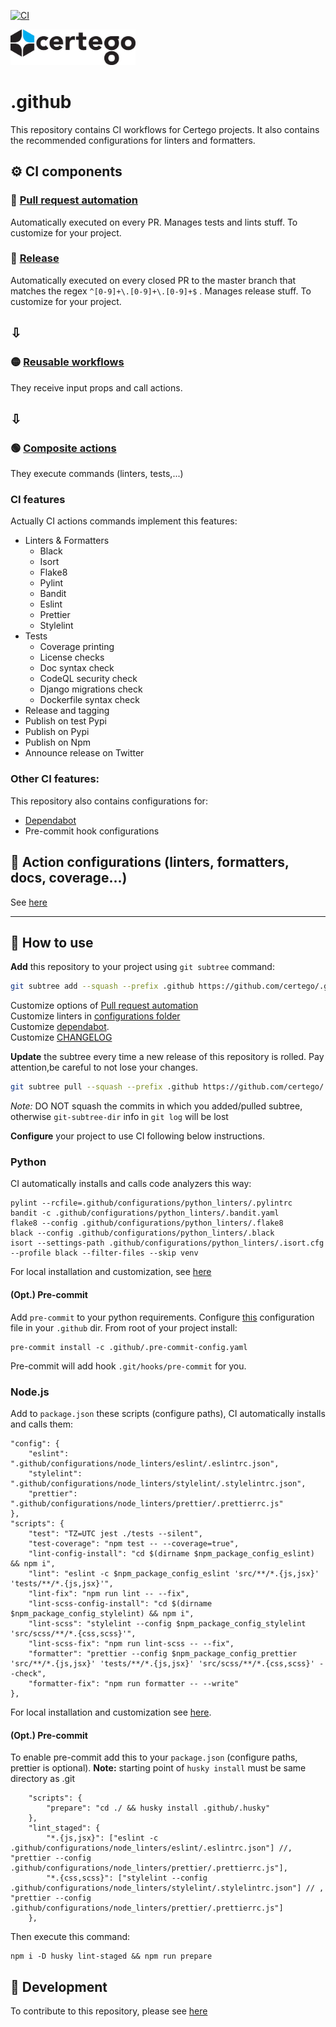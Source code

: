 [![CI](https://github.com/certego/.github/actions/workflows/pull_request_automation.yml/badge.svg)](https://github.com/certego/.github/actions/workflows/pull_request_automation.yml)

<img src="Certego.png" alt="Certego" width="200" />

# .github

This repository contains CI workflows for Certego projects.
It also contains the recommended configurations for linters and formatters.

## ⚙️ CI components
### 🔴 [Pull request automation](workflows/pull_request_automation.yml)
Automatically executed on every PR. Manages tests and lints stuff. To customize for your project.
### 🔴 [Release](workflows/release.yml)
Automatically executed on every closed PR to the master branch that matches the regex `^[0-9]+\.[0-9]+\.[0-9]+$` . Manages release stuff. To customize for your project.
## ⇩
### 🟡 [Reusable workflows](workflows/)
They receive input props and call actions.
## ⇩
### 🟢 [Composite actions](actions/)
They execute commands (linters, tests,...)

### CI features
Actually CI actions commands implement this features:
- Linters & Formatters
  - Black
  - Isort
  - Flake8
  - Pylint
  - Bandit
  - Eslint
  - Prettier
  - Stylelint
- Tests 
  - Coverage printing
  - License checks
  - Doc syntax check
  - CodeQL security check
  - Django migrations check
  - Dockerfile syntax check
- Release and tagging
- Publish on test Pypi
- Publish on Pypi
- Publish on Npm
- Announce release on Twitter

### Other CI features:
This repository also contains configurations for:
- [Dependabot](dependabot.yml)
- Pre-commit hook configurations

## 🧰 Action configurations (linters, formatters, docs, coverage...)
See [here](configurations/)

---

## 📖 How to use
**Add** this repository to your project using `git subtree` command:
```bash
git subtree add --squash --prefix .github https://github.com/certego/.github.git main  && rm -rf .github/.github
```
Customize options of [Pull request automation](workflows/pull_request_automation.yml)  
Customize linters in [configurations folder](configurations/)  
Customize [dependabot](dependabot.yml).  
Customize [CHANGELOG](CHANGELOG.md)  
  
**Update** the subtree every time a new release of this repository is rolled. Pay attention,be careful to not lose your changes.
```bash
git subtree pull --squash --prefix .github https://github.com/certego/.github  main && rm -rf .github/.github
```


*Note:* DO NOT squash the commits in which you added/pulled subtree, otherwise `git-subtree-dir` info in `git log` will be lost
  
**Configure** your project to use CI following below instructions.

### Python
CI automatically installs and calls code analyzers this way:
```
pylint --rcfile=.github/configurations/python_linters/.pylintrc
bandit -c .github/configurations/python_linters/.bandit.yaml
flake8 --config .github/configurations/python_linters/.flake8
black --config .github/configurations/python_linters/.black
isort --settings-path .github/configurations/python_linters/.isort.cfg --profile black --filter-files --skip venv
```
For local installation and customization, see [here](configurations/python_linters/README.md)

#### (Opt.) Pre-commit
Add `pre-commit` to your python requirements.
Configure [this](.pre-commit-config.yaml) configuration file in your `.github` dir.
From root of your project install:
```
pre-commit install -c .github/.pre-commit-config.yaml
```
Pre-commit will add hook `.git/hooks/pre-commit` for you.

### Node.js
Add to `package.json` these scripts (configure paths), CI automatically installs and calls them:
```
"config": {
    "eslint": ".github/configurations/node_linters/eslint/.eslintrc.json",
    "stylelint": ".github/configurations/node_linters/stylelint/.stylelintrc.json",
    "prettier": ".github/configurations/node_linters/prettier/.prettierrc.js"
},
"scripts": {
    "test": "TZ=UTC jest ./tests --silent",
    "test-coverage": "npm test -- --coverage=true",
    "lint-config-install": "cd $(dirname $npm_package_config_eslint) && npm i",
    "lint": "eslint -c $npm_package_config_eslint 'src/**/*.{js,jsx}' 'tests/**/*.{js,jsx}'",
    "lint-fix": "npm run lint -- --fix",
    "lint-scss-config-install": "cd $(dirname $npm_package_config_stylelint) && npm i",
    "lint-scss": "stylelint --config $npm_package_config_stylelint 'src/scss/**/*.{css,scss}'",
    "lint-scss-fix": "npm run lint-scss -- --fix",
    "formatter": "prettier --config $npm_package_config_prettier 'src/**/*.{js,jsx}' 'tests/**/*.{js,jsx}' 'src/scss/**/*.{css,scss}' --check",
    "formatter-fix": "npm run formatter -- --write"
},
```
For local installation and customization see [here](configurations/node_linters/README.md).

#### (Opt.) Pre-commit
To enable pre-commit add this to your `package.json` (configure paths, prettier is optional).
**Note:** starting point of `husky install` must be same directory as .git
```
    "scripts": {
        "prepare": "cd ./ && husky install .github/.husky"
    },
    "lint_staged": {
        "*.{js,jsx}": ["eslint -c .github/configurations/node_linters/eslint/.eslintrc.json"] //, "prettier --config .github/configurations/node_linters/prettier/.prettierrc.js"],
        "*.{css,scss}": ["stylelint --config .github/configurations/node_linters/stylelint/.stylelintrc.json"] // , "prettier --config .github/configurations/node_linters/prettier/.prettierrc.js"]
    },
```
Then execute this command:
```
npm i -D husky lint-staged && npm run prepare
```


## 🔧 Development
To contribute to this repository, please see [here](README.dev.md)
